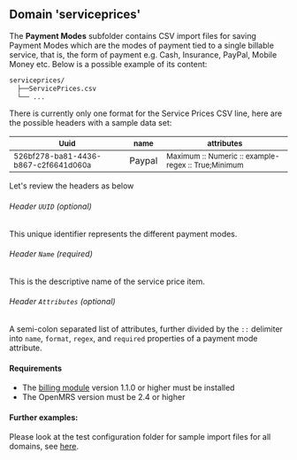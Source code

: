 ## Domain 'serviceprices'
The **Payment Modes** subfolder contains CSV import files for saving Payment Modes which are the modes of payment tied to a single billable service, that is, the form of payment e.g. Cash, Insurance, PayPal, Mobile Money etc. Below is a possible example of its content:

```bash
serviceprices/
  ├──ServicePrices.csv
  └── ...
```
There is currently only one format for the Service Prices CSV line, here are the possible headers with a sample data set:

| <sub>Uuid</sub>                                 | <sub>name</sub> | <sub>attributes</sub>                        |
|--------------------------------------|-------------|-----------------------------|
| <sub>526bf278-ba81-4436-b867-c2f6641d060a</sub> |   </sub>Paypal</sub>         | <sub>Maximum :: Numeric :: example-regex :: True;Minimum</sub> |

Let's review the headers as below

###### Header `UUID` *(optional)*
This unique identifier represents the different payment modes.

###### Header `Name` *(required)*
This is the descriptive name of the service price item.

###### Header `Attributes` *(optional)*
A semi-colon separated list of attributes, further divided by the `::` delimiter into `name`, `format`, `regex`, and `required` properties of a payment mode attribute.


#### Requirements
* The [billing module](https://github.com/openmrs/openmrs-module-billing) version 1.1.0 or higher must be installed
* The OpenMRS version must be 2.4 or higher

#### Further examples:
Please look at the test configuration folder for sample import files for all domains, see [here](../api-2.4/src/test/resources/testAppDataDir/configuration).